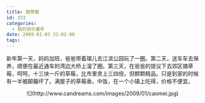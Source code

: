 ```yaml
---
title: 摘草莓
id: 333
categories:
  - 我的快乐童年
date: 2009-01-03 22:02:00
tags:
---
```


新年第一天，妈妈加班，爸爸带着璨儿去江滨公园玩了一圈。第二天，送车车去保养，顺便在最近通车的湾边大桥上溜了圈。第三天，在爸爸的提议下去郊区摘草莓，呵呵，十三块一斤的草莓，比市里贵上三四倍，但颗颗精品。只是到家的时候有一半被颠簸坏了。满屋子的草莓香。中饭，在一个小镇上吃得，价格不便宜。
<div align="center">![](http://www.candreams.com/images/2009/01/caomei.jpg)
</div>